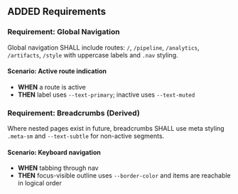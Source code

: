 ## ADDED Requirements

### Requirement: Global Navigation
Global navigation SHALL include routes: `/`, `/pipeline`, `/analytics`, `/artifacts`, `/style` with uppercase labels and `.nav` styling.

#### Scenario: Active route indication
- **WHEN** a route is active
- **THEN** label uses `--text-primary`; inactive uses `--text-muted`

### Requirement: Breadcrumbs (Derived)
Where nested pages exist in future, breadcrumbs SHALL use meta styling `.meta-sm` and `--text-subtle` for non-active segments.

#### Scenario: Keyboard navigation
- **WHEN** tabbing through nav
- **THEN** focus-visible outline uses `--border-color` and items are reachable in logical order


